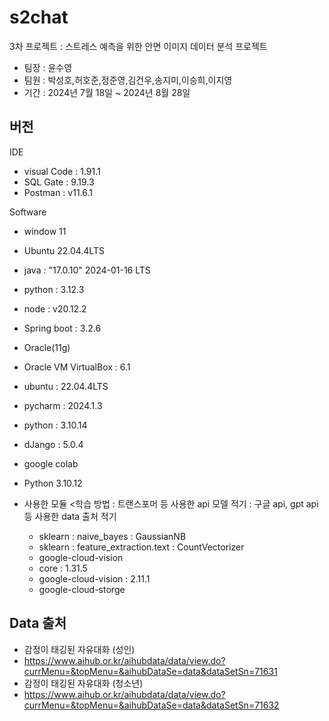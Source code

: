 # s2chat
3차 프로젝트 : 스트레스 예측을 위한 안면 이미지 데이터 분석 프로젝트 

- 팀장 : 윤수영
- 팀원 : 박성호,허호준,정준영,김건우,송지미,이승희,이지영
- 기간 : 2024년 7월 18일 ~ 2024년 8월 28일

## 버전

IDE
- visual Code : 1.91.1
- SQL Gate : 9.19.3 
- Postman : v11.6.1 

Software
- window 11
- Ubuntu 22.04.4LTS
- java : "17.0.10" 2024-01-16 LTS
- python : 3.12.3
- node : v20.12.2
- Spring boot : 3.2.6
- Oracle(11g)

- Oracle VM VirtualBox : 6.1
 - ubuntu : 22.04.4LTS
 - pycharm : 2024.1.3
 - python : 3.10.14
 - dJango : 5.0.4

- google colab
 - Python 3.10.12

- 사용한 모듈
  <학습 방법 : 트랜스포머 등
  사용한 api 모델 적기 : 구글 api, gpt api 등
  사용한 data 출처 적기
  >
  - sklearn : naive_bayes : GaussianNB
  - sklearn : feature_extraction.text : CountVectorizer
  - google-cloud-vision
  - core : 1.31.5
  - google-cloud-vision : 2.11.1
  - google-cloud-storge
 
## Data 출처
- 감정이 태깅된 자유대화 (성인)
- https://www.aihub.or.kr/aihubdata/data/view.do?currMenu=&topMenu=&aihubDataSe=data&dataSetSn=71631
- 감정이 태깅된 자유대화 (청소년)
- https://www.aihub.or.kr/aihubdata/data/view.do?currMenu=&topMenu=&aihubDataSe=data&dataSetSn=71632

